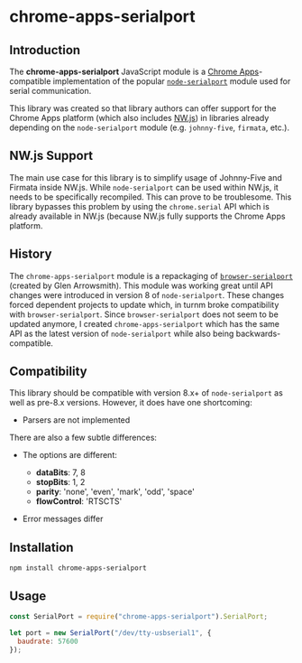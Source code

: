 # chrome-apps-serialport

## Introduction

The **chrome-apps-serialport** JavaScript module is a 
[Chrome Apps](https://developer.chrome.com/apps/)-compatible implementation of the popular 
[`node-serialport`](https://serialport.io/) module used for serial communication.

This library was created so that library authors can offer support for the Chrome Apps platform 
(which also includes [NW.js](https://nwjs.io)) in libraries already depending on the 
`node-serialport` module (e.g. `johnny-five`, `firmata`, etc.). 

## NW.js Support

The main use case for this library is to simplify usage of Johnny-Five and Firmata inside NW.js. 
While `node-serialport` can be used within NW.js, it needs to be specifically recompiled. This can
prove to be troublesome. This library bypasses this problem by using the `chrome.serial` API which
is already available in NW.js (because NW.js fully supports the Chrome Apps platform.

## History

The `chrome-apps-serialport` module is a repackaging of 
[`browser-serialport`](https://github.com/garrows/browser-serialport) (created by Glen Arrowsmith). 
This module was working great until API changes were introduced in version 8 of `node-serialport`. 
These changes forced dependent projects to update which, in turnm broke compatibility with 
`browser-serialport`. Since `browser-serialport` does not seem to be updated anymore, I created
`chrome-apps-serialport` which has the same API as the latest version of `node-serialport` while 
also being backwards-compatible.

## Compatibility

This library should be compatible with version 8.x+ of `node-serialport` as well as pre-8.x 
versions. However, it does have one shortcoming:

* Parsers are not implemented

There are also a few subtle differences: 

* The options are different:

    * __dataBits__: 7, 8
    * __stopBits__: 1, 2
    * __parity__: 'none', 'even', 'mark', 'odd', 'space'
    * __flowControl__: 'RTSCTS'
    
* Error messages differ

## Installation

```
npm install chrome-apps-serialport
```

## Usage

```js
const SerialPort = require("chrome-apps-serialport").SerialPort;

let port = new SerialPort("/dev/tty-usbserial1", {
  baudrate: 57600
});
```
